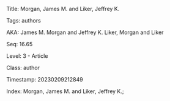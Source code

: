 Title:  Morgan, James M. and Liker, Jeffrey K.

Tags:   authors

AKA:    James M. Morgan and Jeffrey K. Liker, Morgan and Liker

Seq:    16.65

Level:  3 - Article

Class:  author

Timestamp: 20230209212849

Index:  Morgan, James M. and Liker, Jeffrey K.; 
